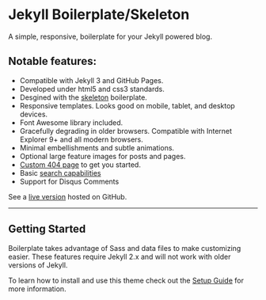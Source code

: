 # Jekyll Boilerplate/Skeleton

A simple, responsive, boilerplate for your Jekyll powered blog.

## Notable features:

* Compatible with Jekyll 3 and GitHub Pages.
* Developed under html5 and css3 standards.
* Desgined with the [skeleton](http://getskeleton.com) boilerplate.
* Responsive templates. Looks good on mobile, tablet, and desktop devices.
* Font Awesome library included.
* Gracefully degrading in older browsers. Compatible with Internet Explorer 9+ and all modern browsers.
* Minimal embellishments and subtle animations.
* Optional large feature images for posts and pages.
* [Custom 404 page](http://404.html) to get you started.
* Basic [search capabilities](https://github.com/mathaywarduk/jekyll-search)
* Support for Disqus Comments

See a [live version](http://) hosted on GitHub.

---

## Getting Started

Boilerplate takes advantage of Sass and data files to make customizing easier. These features require Jekyll 2.x and will not work with older versions of Jekyll.

To learn how to install and use this theme check out the [Setup Guide](http://) for more information.
